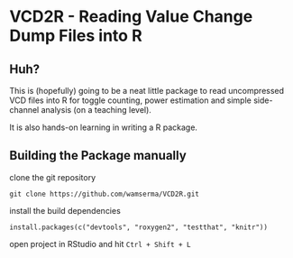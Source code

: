 # VCD2R - Reading Value Change Dump Files into R

## Huh?

This is (hopefully) going to be a neat little package to read uncompressed VCD files into R for toggle counting, power estimation and simple side-channel analysis (on a teaching level).

It is also hands-on learning in writing a R package.

## Building the Package manually

clone the git repository

``` 
git clone https://github.com/wamserma/VCD2R.git 
```

install the build dependencies

```{r}
install.packages(c("devtools", "roxygen2", "testthat", "knitr"))
```

open project in RStudio and hit `Ctrl + Shift + L`
